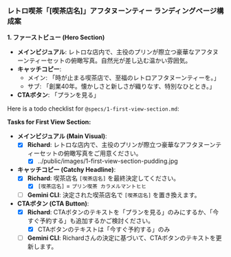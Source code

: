 ### レトロ喫茶「[喫茶店名]」アフタヌーンティー ランディングページ構成案

**1. ファーストビュー (Hero Section)**
*   **メインビジュアル**: レトロな店内で、主役のプリンが際立つ豪華なアフタヌーンティーセットの俯瞰写真。自然光が差し込む温かい雰囲気。
*   **キャッチコピー**:
    *   メイン: 「時が止まる喫茶店で、至福のレトロアフタヌーンティーを。」
    *   サブ: 「創業40年。懐かしさと新しさが織りなす、特別なひととき。」
*   **CTAボタン**: 「プランを見る」

Here is a todo checklist for `@specs/1-first-view-section.md`:

**Tasks for First View Section:**

*   **メインビジュアル (Main Visual)**:
    *   [x] **Richard**: レトロな店内で、主役のプリンが際立つ豪華なアフタヌーンティーセットの俯瞰写真をご用意ください。
        *   [x] ../public/images/1-first-view-section-pudding.jpg
*   **キャッチコピー (Catchy Headline)**:
    *   [x] **Richard**: 喫茶店名 `[喫茶店名]` を最終決定してください。
        *   [x] `[喫茶店名]` = `プリン喫茶 カラメルマントヒヒ`
    *   [ ] **Gemini CLI**: 決定された喫茶店名で `[喫茶店名]` を置き換えます。
*   **CTAボタン (CTA Button)**:
    *   [x] **Richard**: CTAボタンのテキストを「プランを見る」のみにするか、「今すぐ予約する」も追加するかご検討ください。
        *   [x] CTAボタンのテキストは「今すぐ予約する」のみ
    *   [ ] **Gemini CLI**: Richardさんの決定に基づいて、CTAボタンのテキストを更新します。
